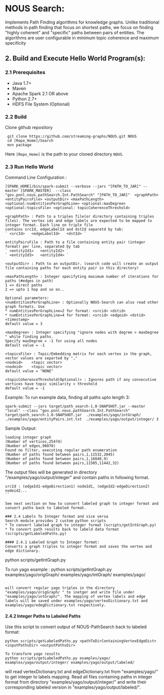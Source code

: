 # NOUS Search: 
Implements Path Finding  algorithms for knowledge graphs. Unlike traditional methods in 
path finding that focus on shortest paths, we focus on finding "highly coherent" and 
"specific" paths between pairs of entities. The algorithms are user configurable in minimum topic 
coherence and maximum specificity

## 2. Build and Execute Hello World Program(s):
### 2.1 Prerequisites
* Java 1.7+
* Maven
* Apache Spark 2.1 OR above
* Python 2.7+
* HDFS File System (Optional)

### 2.2 Build
 Clone github repository 
```
 git clone https://github.com/streaming-graphs/NOUS.git NOUS
 cd [Repo_Home]/Search
 mvn package
 ```
Here `[Repo_Home]` is the path to your cloned directory `NOUS`. 

### 2.3 Run Hello World
Command Line Configuration :
```
[SPARK_HOME]/bin/spark-submit --verbose --jars "[PATH_TO_JAR]" --master [SPARK_MASTER]  --class "gov.pnnl.nous.pathSearch.Int.PathSearch" "[PATH_TO_JAR]"  <graphPath> <entityPairsFile> <outputDir> <maxPathLength> <optional:numEntitiesPerGraphLine> <optional:maxDegree> <optional:topicsFile> <optional: topicCoherenceThreshold>

<graphPath> : Path to a triples file(or directory containing triples files). The vertex ids and edge labels are expected to be mapped to integer format. Each line on triple file 
contains srcId, edgeLabelId and dstId separetd by tab:
` <srcId>	<edgeLabelId>	<dstId> `

entityPairsFile : Path to a file containing entity pair (integer format) per line, separated by tab 
` <entityId1>	<entityId2> `
` <entityId3>	<entityId4> `

<outputDir> : Path to an outputDir. (search code will create an output file containing paths for each entity pair in this directory)

<maxPathLength> : Integer specifyting maximum number of iterations for paths (#edges in path)
1 => direct paths
2 => upto 1 hop and so on..

Optional parameters:
<numEntitiesPerGraphLine> : Optionally NOUS-Search can also read other graph formats. Use 
* numEntitiesPerGraphLine=2 for format: <srcid> <dstid>
* numEntitiesPerGraphLine=4 for format:	<srcid> <edgeid> <dstid> <timestamp>
default value = 3

<maxDegree> : Integer specifying "ignore nodes with degree > maxDegree " while finding paths. 
Specify maxDegree = -1 for using all nodes 
default value = -1

<topicsFile> : Topic/Embedding matrix for each vertex in the graph, vector values are separted by ","
<nodeid>	<topic vector>
<nodeid>	<topic vector>
default value = "NONE"

<topicCoherenceThreshold(Optional)> : Ignores path if any consecutive vertices have topic similarity < threshold 
default value = -1
```

Example: To run example data, finding all paths upto length 3:

```
spark-submit --jars target/path_search-1.0-SNAPSHOT.jar --master "local" --class "gov.pnnl.nous.pathSearch.Int.PathSearch" target/path_search-1.0-SNAPSHOT.jar  ./examples/yago/intGraph/ ./examples/yago/entityPairs.int.txt  ./examples/yago/output/integer/ 3
```

Sample Output:
```
loading integer graph
(Number of vertices,25474)
(Number of edges,98070)
Found no filter, executing regular path enumeration
(Number of paths found between pairs,1,11532,2045)
(Number of paths found between pairs,1,16848,9)
(Number of paths found between pairs,11505,11442,32)
```

The output files will be generated in directory "/examples/yago/output/integer"  and contain paths in
following format.
```
srcId : (edgeId1-edgeDirection1) nodeId1, (edgeId2-edgeDirection2) nodeid2...
``

See next section on how to convert labeled graph to integer format and convert paths back to labeled format.

### 2.4 Labels To Integer format and vice versa
Search module provides 2 custom python scripts 
* To convert labeled graph to integer format (scripts/getIntGraph.py)
* To convert path results back to labeld data format (scripts/getLabeledPaths.py)

#### 2.4.1 Labeled Graph to Integer format:
Converts a graph triples to integer format and saves the vertex and edge dictionary.
```
python scripts/getIntGraph.py <graphInDirPath> <graphOutDirPath> <dictOutDirPath>

To run yago example :
python scripts/getIntGraph.py examples/yago/origGraph/ examples/yago/intGraph/ examples/yago/
```

will convert regular yago triples in the directory "examples/yago/origGraph/ " to inetger and write file under "examples/yago/intGraph/". The mapping of vertex labels and edge labels will be saved under examples/yago/vertexDictionary.txt and examples/yago/edegDictionary.txt respectively.
```
#### 2.4.2 Integer Paths to Labeled Paths
Use this script to convert output of NOUS-PathSearch back to labeled format:
```
python scripts/getLabeledPaths.py <pathToDirContainingVertexEdgeDict> <inputPathsDir> <outputPathsDir>

To transform yago results
python scripts/getLabeledPaths.py examples/yago/ examples/yago/output/integer/ examples/yago/output/labeled/
```

will read vertexDictionary.txt and edgeDictionary.txt from "examples/yago/" to get integer to labels mapping.
Read all files containing paths in integer format from directory "examples/yago/output/integer/" and write their corresponding labeled version in "examples/yago/output/labeled/".


